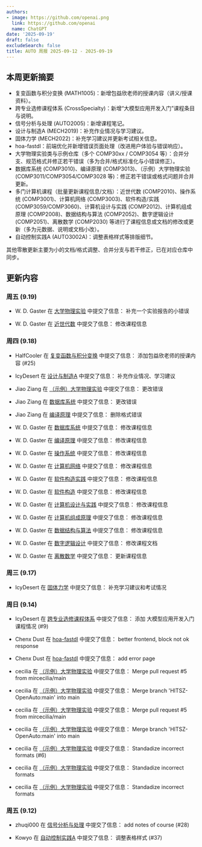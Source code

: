 ```yaml
---
authors:
- image: https://github.com/openai.png
  link: https://github.com/openai
  name: ChatGPT
date: '2025-09-19'
draft: false
excludeSearch: false
title: AUTO 周报 2025-09-12 - 2025-09-19
---
```


## 本周更新摘要

- 复变函数与积分变换 (MATH1005)：新增包益欣老师的授课内容（讲义/授课资料）。
- 跨专业选修课程体系 (CrossSpecialty)：新增“大模型应用开发入门”课程条目与说明。
- 信号分析与处理 (AUTO2005)：新增课程笔记。
- 设计与制造A (MECH2019)：补充作业情况与学习建议。
- 固体力学 (MECH2022)：补充学习建议并更新考试相关信息。
- hoa-fastdl：前端优化并新增错误页面处理（改进用户体验与错误响应）。
- 大学物理实验类与示例仓库（多个 COMP30xx / COMP3054 等）：合并分支、规范格式并修正若干错误（多为合并/格式标准化与小错误修正）。
- 数据库系统 (COMP3010)、编译原理 (COMP3013)、（示例）大学物理实验 (COMP3011/COMP3054/COMP3028 等)：修正若干错误或格式问题并合并更新。
- 多门计算机课程（批量更新课程信息/文档）：近世代数 (COMP2010)、操作系统 (COMP3001)、计算机网络 (COMP3003)、软件构造/实践 (COMP3059/COMP3060)、计算机设计与实践 (COMP2012)、计算机组成原理 (COMP2008)、数据结构与算法 (COMP2052)、数字逻辑设计 (COMP2051)、离散数学 (COMP2030) 等进行了课程信息或文档的修改或更新（多为元数据、说明或文档小改）。
- 自动控制实践A (AUTO3002A)：调整表格样式等排版细节。

其他零散更新主要为小的文档/格式调整、合并分支与若干修正，已在对应仓库中同步。

## 更新内容

### 周五 (9.19)

- W. D. Gaster 在 [大学物理实验](https://github.com/HITSZ-OpenAuto/PHYS1002) 中提交了信息： 补充一个实验报告的小错误

- W. D. Gaster 在 [近世代数](https://github.com/HITSZ-OpenAuto/COMP2010) 中提交了信息： 修改课程信息

### 周四 (9.18)

- HalfCooler 在 [复变函数与积分变换](https://github.com/HITSZ-OpenAuto/MATH1005) 中提交了信息： 添加包益欣老师的授课内容 (#25)

- IcyDesert 在 [设计与制造A](https://github.com/HITSZ-OpenAuto/MECH2019) 中提交了信息： 补充作业情况、学习建议

- Jiao Ziang 在 [（示例）大学物理实验](https://github.com/HITSZ-OpenAuto/COMP3011) 中提交了信息： 更改错误

- Jiao Ziang 在 [数据库系统](https://github.com/HITSZ-OpenAuto/COMP3010) 中提交了信息： 更改错误

- Jiao Ziang 在 [编译原理](https://github.com/HITSZ-OpenAuto/COMP3013) 中提交了信息： 删除格式错误

- W. D. Gaster 在 [数据库系统](https://github.com/HITSZ-OpenAuto/COMP3010) 中提交了信息： 修改课程信息

- W. D. Gaster 在 [编译原理](https://github.com/HITSZ-OpenAuto/COMP3013) 中提交了信息： 修改课程信息

- W. D. Gaster 在 [操作系统](https://github.com/HITSZ-OpenAuto/COMP3001) 中提交了信息： 修改课程信息

- W. D. Gaster 在 [计算机网络](https://github.com/HITSZ-OpenAuto/COMP3003) 中提交了信息： 修改课程信息

- W. D. Gaster 在 [软件构造实践](https://github.com/HITSZ-OpenAuto/COMP3060) 中提交了信息： 修改课程信息

- W. D. Gaster 在 [软件构造](https://github.com/HITSZ-OpenAuto/COMP3059) 中提交了信息： 修改课程信息

- W. D. Gaster 在 [计算机设计与实践](https://github.com/HITSZ-OpenAuto/COMP2012) 中提交了信息： 修改课程信息

- W. D. Gaster 在 [计算机组成原理](https://github.com/HITSZ-OpenAuto/COMP2008) 中提交了信息： 修改课程信息

- W. D. Gaster 在 [数据结构与算法](https://github.com/HITSZ-OpenAuto/COMP2052) 中提交了信息： 修改课程信息

- W. D. Gaster 在 [数字逻辑设计](https://github.com/HITSZ-OpenAuto/COMP2051) 中提交了信息： 修改课程文档

- W. D. Gaster 在 [离散数学](https://github.com/HITSZ-OpenAuto/COMP2030) 中提交了信息： 更新课程信息

### 周三 (9.17)

- IcyDesert 在 [固体力学](https://github.com/HITSZ-OpenAuto/MECH2022) 中提交了信息： 补充学习建议和考试情况

### 周日 (9.14)

- IcyDesert 在 [跨专业选修课程体系](https://github.com/HITSZ-OpenAuto/CrossSpecialty) 中提交了信息： 添加 大模型应用开发入门 课程情况 (#9)

- Chenx Dust 在 [hoa-fastdl](https://github.com/HITSZ-OpenAuto/hoa-fastdl) 中提交了信息： better frontend, block not ok response

- Chenx Dust 在 [hoa-fastdl](https://github.com/HITSZ-OpenAuto/hoa-fastdl) 中提交了信息： add error page

- cecilia 在 [（示例）大学物理实验](https://github.com/HITSZ-OpenAuto/COMP3054) 中提交了信息： Merge pull request #5 from mircecilia/main

- cecilia 在 [（示例）大学物理实验](https://github.com/HITSZ-OpenAuto/COMP3054) 中提交了信息： Merge branch 'HITSZ-OpenAuto:main' into main

- cecilia 在 [（示例）大学物理实验](https://github.com/HITSZ-OpenAuto/COMP3028) 中提交了信息： Merge pull request #5 from mircecilia/main

- cecilia 在 [（示例）大学物理实验](https://github.com/HITSZ-OpenAuto/COMP3028) 中提交了信息： Merge branch 'HITSZ-OpenAuto:main' into main

- cecilia 在 [（示例）大学物理实验](https://github.com/HITSZ-OpenAuto/COMP3052) 中提交了信息： Standadize incorrect formats (#6)

- cecilia 在 [（示例）大学物理实验](https://github.com/HITSZ-OpenAuto/COMP3028) 中提交了信息： Standadize incorrect formats

- cecilia 在 [（示例）大学物理实验](https://github.com/HITSZ-OpenAuto/COMP3054) 中提交了信息： Standadize incorrect formats

### 周五 (9.12)

- zhuqi000 在 [信号分析与处理](https://github.com/HITSZ-OpenAuto/AUTO2005) 中提交了信息： add notes of course (#28)

- Kowyo 在 [自动控制实践A](https://github.com/HITSZ-OpenAuto/AUTO3002A) 中提交了信息： 调整表格样式 (#37)

